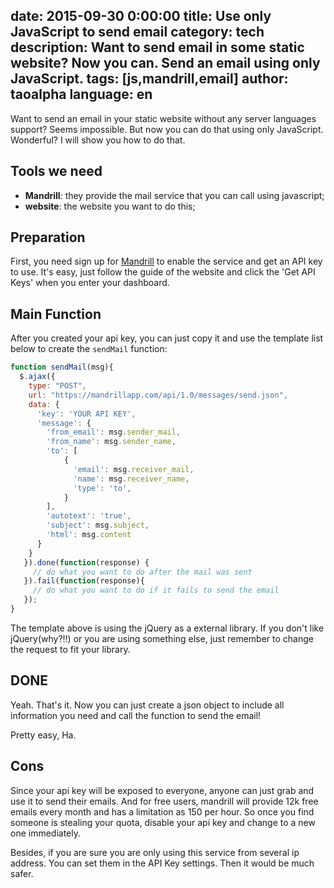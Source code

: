 date: 2015-09-30 0:00:00
title: Use only JavaScript to send email
category: tech
description: Want to send email in some static website? Now you can. Send an email using only JavaScript.
tags: [js,mandrill,email]
author: taoalpha
language: en
---

Want to send an email in your static website without any server languages support? Seems impossible. But now you can do that using only JavaScript. Wonderful? I will show you how to do that.

## Tools we need

- **Mandrill**: they provide the mail service that you can call using javascript;
- **website**: the website you want to do this;

## Preparation

First, you need sign up for [Mandrill](https://mandrillapp.com/) to enable the service and get an API key to use. It's easy, just follow the guide of the website and click the 'Get API Keys' when you enter your dashboard.

## Main Function

After you created your api key, you can just copy it and use the template list below to create the `sendMail` function:


``` javascript
function sendMail(msg){
  $.ajax({
    type: "POST",
    url: "https://mandrillapp.com/api/1.0/messages/send.json",
    data: {
      'key': 'YOUR API KEY',
      'message': {
        'from_email': msg.sender_mail,
        'from_name': msg.sender_name,
        'to': [
            {
              'email': msg.receiver_mail,
              'name': msg.receiver_name,
              'type': 'to',
            }
        ],
        'autotext': 'true',
        'subject': msg.subject,
        'html': msg.content
      }
    }
   }).done(function(response) {
     // do what you want to do after the mail was sent
   }).fail(function(response){
     // do what you want to do if it fails to send the email
   });
}
```

The template above is using the jQuery as a external library. If you don't like jQuery(why?!!) or you are using something else, just remember to change the request to fit your library.

## DONE

Yeah. That's it. Now you can just create a json object to include all information you need and call the function to send the email!

Pretty easy, Ha.

## Cons

Since your api key will be exposed to everyone, anyone can just grab and use it to send their emails. And for free users, mandrill will provide 12k free emails every month and has a limitation as 150 per hour. So once you find someone is stealing your quota, disable your api key and change to a new one immediately.

Besides, if you are sure you are only using this service from several ip address. You can set them in the API Key settings. Then it would be much safer.
